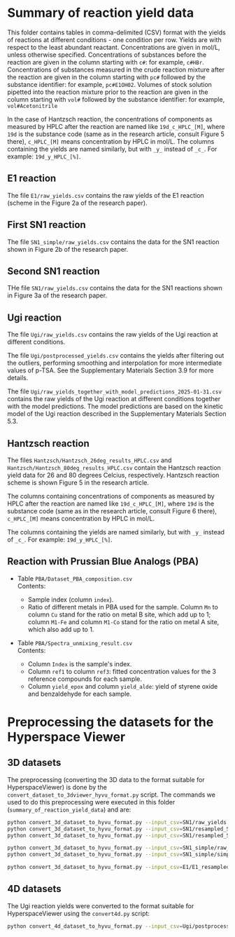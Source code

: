 # Summary of reaction yield data

This folder contains tables in comma-delimited (CSV) format with the yields of reactions at different conditions - one condition per row.
Yields are with respect to the least abundant reactant. Concentrations are given in mol/L,
unless otherwise specified. Concentrations of substances before the reaction are given in the column starting with
`c#`: for example, `c#HBr`. Concentrations of substances measured in the crude reaction mixture after the reaction
are given in the column starting with `pc#` followed by the substance identifier: for example, `pc#E1OH02`.
Volumes of stock solution pipetted into the reaction mixture prior to the reaction are given in the column starting with
`vol#` followed by the substance identifier: for example, `vol#Acetonitrile`

In the case of Hantzsch reaction, the concentrations of components as measured by HPLC after the reaction are named like
`19d_c_HPLC_[M]`, where `19d` is the substance code (same as in the research article, consult Figure 5 there),
`c_HPLC_[M]` means concentration by HPLC in mol/L. The columns containing the yields are named similarly, but with `_y_`
instead of `_c_`. For example: `19d_y_HPLC_[%]`.

## E1 reaction

The file `E1/raw_yields.csv` contains the raw yields of the E1 reaction (scheme in the Figure 2a of the research paper).

## First SN1 reaction 

The file `SN1_simple/raw_yields.csv` contains the data for the SN1 reaction shown in Figure 2b of the research paper.

## Second SN1 reaction

THe file `SN1/raw_yields.csv` contains the data for the SN1 reactions shown in Figure 3a of the research paper.

## Ugi reaction

The file `Ugi/raw_yields.csv` contains the raw yields of the Ugi reaction at different conditions.

The file `Ugi/postprocessed_yields.csv` contains the yields after filtering out the outliers, performing smoothing
and interpolation for more intermediate values of p-TSA. See the Supplementary Materials Section 3.9 for
more details.

The file `Ugi/raw_yields_together_with_model_predictions_2025-01-31.csv` contains the raw yields of the Ugi reaction at different conditions
together with the model predictions. The model predictions are based on the kinetic model of the Ugi reaction described
in the Supplementary Materials Section 5.3.

## Hantzsch reaction

The files `Hantzsch/Hantzsch_26deg_results_HPLC.csv` and `Hantzsch/Hantzsch_80deg_results_HPLC.csv` contain
the Hantzsch reaction yield data for 26 and 80 degrees Celcius, respectively. 
Hantzsch reaction scheme is shown Figure 5 in the research article.

The columns containing concentrations of components as measured by HPLC after the reaction are named
like `19d_c_HPLC_[M]`, where `19d` is the substance code (same as in the research article, consult Figure 6 there),
`c_HPLC_[M]` means concentration by HPLC in mol/L. 

The columns containing the yields are named similarly, but with `_y_` instead
of `_c_`. For example: `19d_y_HPLC_[%]`.

## Reaction with Prussian Blue Analogs (PBA)

- Table `PBA/Dataset_PBA_composition.csv`  
  Contents:
  - Sample index (column `index`).
  - Ratio of different metals in PBA used for the sample. Column `Mn` to column `Cu` stand for the ratio on metal 
  B site, which add up to 1; column `M1-Fe` and column `M1-Co` stand for the ratio on metal A site, which also add up to 1.


- Table `PBA/Spectra_unmixing_result.csv`  
  Contents:
  - Column `Index` is the sample's index.
  - Column `ref1` to column `ref3`: fitted concentration values for the 3 reference compounds for each sample.
  - Column `yield_epox` and column `yield_alde`: yield of styrene oxide and benzaldehyde for each sample.

# Preprocessing the datasets for the Hyperspace Viewer

## 3D datasets

The preprocessing (converting the 3D data to the format suitable for HyperspaceViewer) is done by
the `convert_dataset_to_3dviewer_hyvu_format.py` script. The commands we used to do this preprocessing were
executed in this folder (`summary_of_reaction_yield_data`) and are:

```bash
python convert_3d_dataset_to_hyvu_format.py --input_csv=SN1/raw_yields.csv --output_csv=SN1/SN1_raw_yields_hyvu.csv --X='c#SN1OH01' --Y='c#HBr' --Z='Temperature' --V='yield' --Xscale=1000 --Yscale=1000 --Zscale=1 --Xrename='[SN10H01](mM)' --Yrename='[HBr](mM)'
python convert_3d_dataset_to_hyvu_format.py --input_csv=SN1/resampled_SN1_yield.csv --output_csv=SN1/resampled_SN1_yield_hyvu.csv --X='Alcohol(mM)' --Y='HBr(mM)' --Z='Temperature(°C)' --V='Yield' --Xscale=1 --Yscale=1 --Zscale=1 --Xrename='[Alcohol](mM)' --Yrename='[HBr](mM)'
python convert_3d_dataset_to_hyvu_format.py --input_csv=SN1/resampled_SN1_yield_15d.csv --output_csv=SN1/resampled_SN1_yield_15d_hyvu.csv --X='Alcohol(mM)' --Y='HBr(mM)' --Z='Temperature(°C)' --V='yield of 15d' --Xscale=1 --Yscale=1 --Zscale=1 --Xrename='[Alcohol](mM)' --Yrename='[HBr](mM)'

python convert_3d_dataset_to_hyvu_format.py --input_csv=SN1_simple/raw_yields.csv --output_csv=SN1_simple/simpleSN1_raw_yields_hyvu.csv --X='c#SN1OH03' --Y='temperature' --Z='c#HBr' --V='yield' --Xscale=1000 --Yscale=1 --Zscale=1000 --Xrename='[Alcohol](mM)' --Yrename='Temperature(°C)' --Zrename='[HBr](mM)'
python convert_3d_dataset_to_hyvu_format.py --input_csv=SN1_simple/simpleSN1_resampled_yields.csv --output_csv=SN1_simple/simpleSN1_resampled_yields_hyvu.csv --X='Alcohol(mM)' --Y='Temperature(°C)' --Z='HBr(mM)' --V='yield' --Xscale=1 --Yscale=1 --Zscale=1 --Xrename='[Alcohol](mM)' --Yrename='Temperature(°C)' --Zrename='[HBr](mM)'

python convert_3d_dataset_to_hyvu_format.py --input_csv=E1/E1_resampled_yields.csv --output_csv=E1/E1_resampled_yields_hyvu.csv --X='Alcohol(mM)' --Y='Temperature(°C)' --Z='HBr(mM)' --V='yield' --Xscale=1 --Yscale=1 --Zscale=1 --Xrename='[Alcohol](mM)' --Yrename='Temperature(°C)' --Zrename='[HBr](mM)'
```

## 4D datasets

The Ugi reaction yields were converted to the format suitable for HyperspaceViewer using the `convert4d.py` script:

```bash
python convert_4d_dataset_to_hyvu_format.py --input_csv=Ugi/postprocessed_yields.csv --output_name=Ugi/ugi_postprocessed_yields_hyvu/ugi_hyvu --prefix_of_relative_dir='../CSV/ugi_postprocessed_yields_hyvu/' --X='am001' --Y='ald001' --Z='ic001' --T='ptsa' --V='yield' --Xrename='[amine](mM)' --Yrename='[aldehyde](mM)' --Zrename='[isocyanide](mM)' --Xscale=1000 --Yscale=1000 --Zscale=1000 --Tlabel_prefix='[pTSA]=' --Tlabel_suffix=' M'
```

